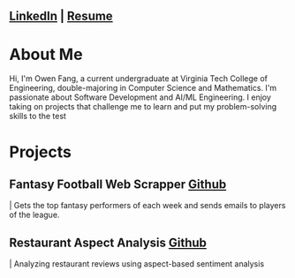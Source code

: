 ## [LinkedIn](https://www.linkedin.com/in/owen-fang-6a4a99293/) | [Resume](Owen_Fang_Resume%20(1).pdf)


# About Me


Hi, I'm Owen Fang, a current undergraduate at Virginia Tech College of Engineering, double-majoring in Computer Science and Mathematics. I'm passionate about Software Development and AI/ML Engineering. I enjoy taking on projects that challenge me to learn and put my problem-solving skills to the test

# Projects

## Fantasy Football Web Scrapper [Github](https://github.com/fangowen/espn-qb-scraper)
 | Gets the top fantasy performers of each week and sends emails to players of the league.

## Restaurant Aspect Analysis [Github](https://github.com/fangowen/restaurant_aspect_analysis)
 | Analyzing restaurant reviews using aspect-based sentiment analysis
